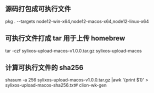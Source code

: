 ## 源码打包成可执行文件
pkg . --targets node12-win-x64,node12-macos-x64,node12-linux-x64

## 可执行文件打成 tar 用于上传 homebrew
tar -czf sylixos-upload-macos-v1.0.0.tar.gz sylixos-upload-macos

## 计算可执行文件的 sha256
shasum -a 256 sylixos-upload-macos-v1.0.0.tar.gz |awk '{print $1}' >  sylixos-upload-macos-sha256.txt# clion-wk-gen
